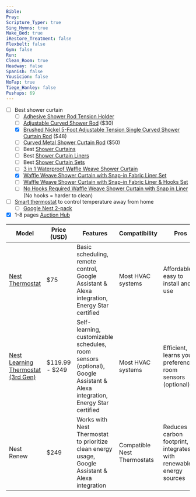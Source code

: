 ```yaml
---
Bible: 
Pray: 
Scripture_Typer: true
Sing_Hymns: true
Make_Bed: true
iRestore_Treatment: false
Flexbelt: false
Gym: false
Run: 
Clean_Room: true
Headway: false
Spanish: false
Yousicion: false
NoFap: true
Tiege_Hanley: false
Pushups: 69
---
```


- [ ] Best shower curtain
	- [ ] [Adhesive Shower Rod Tension Holder](https://www.amazon.com/CANRAY-Adhesive-Retainer-Drilling-Included/dp/B08PV8Q77N/ref=sr_1_4_sspa)
	- [ ] [Adjustable Curved Shower Rod](https://www.amazon.com/Chrsouly-Adjustable-Curtain-Stainless-Bathroom/dp/B093X5F6QK/ref=zg_bs_g_3743911_d_sccl_33/134-3562437-0686944?th=1) ($30)
	- [x] [Brushed Nickel 5-Foot Adjustable Tension Single Curved Shower Curtain Rod](https://www.amazon.com/Moen-CSR2172BN-5-Foot-Curved-Brushed/dp/B00NBS86E0/ref=zg_bs_g_3743911_d_sccl_44/134-3562437-0686944?th=1) ($48)
	- [ ] [Curved Metal Shower Curtain Rod](https://www.amazon.com/InterDesign-Mounted-Curved-Bathroom-Curtain/dp/B00DUVTDPY/ref=sr_1_1_sspa) ($50)
	- [ ] Best [Shower Curtains](https://www.amazon.com/gp/bestsellers/home-garden/13749881/ref=pd_zg_hrsr_home-garden)
	- [ ] Best [Shower Curtain Liners](https://www.amazon.com/gp/bestsellers/home-garden/13749851/ref=pd_zg_hrsr_home-garden)
	- [ ] Best [Shower Curtain Sets](https://www.amazon.com/gp/bestsellers/home-garden/13159327011/ref=pd_zg_hrsr_home-garden)
	- [ ] [3 in 1 Waterproof Waffle Weave Shower Curtain](https://www.amazon.com/LaCyan-Waterproof-Waffle-Shower-Stainless/dp/B0CM8MQDQB/ref=sr_1_6)
	- [x] [Waffle Weave Shower Curtain with Snap-in Fabric Liner Set](https://www.amazon.com/Waffle-Shower-Curtain-Fabric-Included/dp/B087JH5Q4H/ref=zg_bs_g_13159327011_d_sccl_3/134-3562437-0686944?th=1)
	- [ ] [Waffle Weave Shower Curtain with Snap-in Fabric Liner & Hooks Set](https://www.amazon.com/Waffle-Weave-Shower-Curtain-Fabric/dp/B08R8K6T7F/ref=sr_1_7)
	- [ ] [No Hooks Required Waffle Weave Shower Curtain with Snap in Liner](https://www.amazon.com/Hooks-Required-Waffle-Shower-Curtain/dp/B082NJY2ZY/ref=zg_bs_g_13159327011_d_sccl_7/134-3562437-0686944?th=1) (No hooks = harder to clean)
	
- [ ] [Smart thermostat](https://www.amazon.com/gp/bestsellers/hi/2054378011/ref=zg_b_bs_2054378011_1) to control temperature away from home 
	- [ ] [Google Nest 2-pack](https://www.homedepot.com/p/Google-Nest-Learning-Thermostat-Smart-Wi-Fi-Thermostat-Stainless-Steel-and-Nest-Temperature-Sensor-2-Pack-BH1252-US/305092902)
- [x] 1-8 pages [Auction Hub](https://www.auctionhubtexas.com/auctions/290-welcome-to-2024-2-000-lot-quarter-million-dollar-liquidation?page=8&pageSize=150)

| Model                              | Price (USD)    | Features                                                                                                                    | Compatibility               | Pros                                                               | Cons                                                      |
|------------------------------------|----------------|-----------------------------------------------------------------------------------------------------------------------------|-----------------------------|--------------------------------------------------------------------|-----------------------------------------------------------|
| [Nest Thermostat](https://www.amazon.com/Google-Nest-Thermostat-Smart-Programmable/dp/B08HRPDYTP/ref=zg_bs_g_2054378011_d_sccl_2/134-3562437-0686944?psc=1)                    | $75            | Basic scheduling, remote control, Google Assistant & Alexa integration, Energy Star certified                               | Most HVAC systems           | Affordable, easy to install and use                                | No touchscreen, limited features                          |
| [Nest Learning Thermostat (3rd Gen)](https://www.amazon.com/Nest-T3007ES-Thermostat-Temperature-Generation/dp/B0131RG6VK/ref=asc_df_B0131RG6VK) | $119.99 - $249 | Self-learning, customizable schedules, room sensors (optional), Google Assistant & Alexa integration, Energy Star certified | Most HVAC systems           | Efficient, learns your preferences, room sensors (optional)        | Higher price than Nest Thermostat                         |
| Nest Renew                         | $249           | Works with Nest Thermostat to prioritize clean energy usage, Google Assistant & Alexa integration                           | Compatible Nest Thermostats | Reduces carbon footprint, integrates with renewable energy sources | Requires compatible Nest Thermostat, limited availability |

